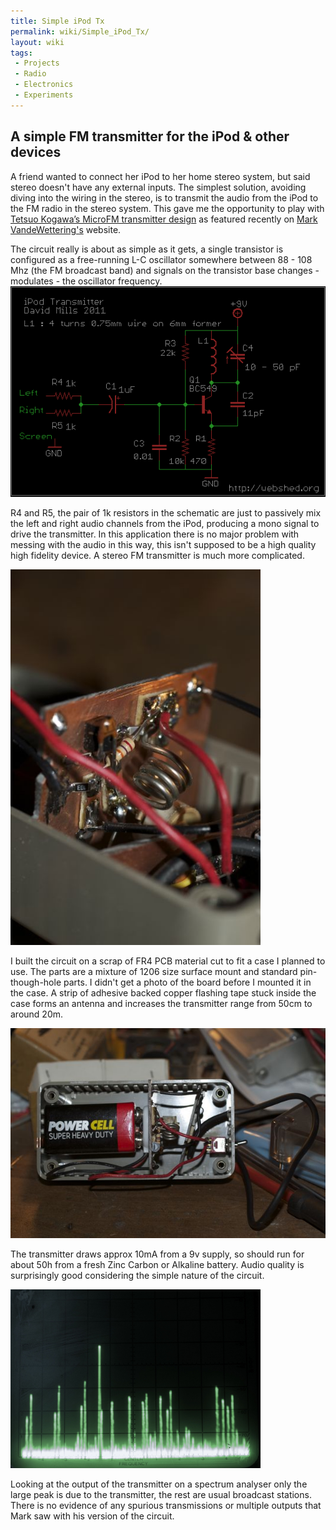 ```yaml
---
title: Simple iPod Tx
permalink: wiki/Simple_iPod_Tx/
layout: wiki
tags:
 - Projects
 - Radio
 - Electronics
 - Experiments
---
```


A simple FM transmitter for the iPod & other devices
----------------------------------------------------

A friend wanted to connect her iPod to her home stereo system, but said
stereo doesn't have any external inputs. The simplest solution, avoiding
diving into the wiring in the stereo, is to transmit the audio from the
iPod to the FM radio in the stereo system. This gave me the opportunity
to play with [Tetsuo Kogawa’s MicroFM transmitter
design](http://anarchy.translocal.jp/radio/micro/howtosimplestTX.html)
as featured recently on [Mark VandeWettering's](http://brainwagon.org/)
website.

  
The circuit really is about as simple as it gets, a single transistor is
configured as a free-running L-C oscillator somewhere between 88 - 108
Mhz (the FM broadcast band) and signals on the transistor base changes -
modulates - the oscillator frequency. ![](Ipod-tx.png "fig:Ipod-tx.png")

R4 and R5, the pair of 1k resistors in the schematic are just to
passively mix the left and right audio channels from the iPod, producing
a mono signal to drive the transmitter. In this application there is no
major problem with messing with the audio in this way, this isn't
supposed to be a high quality high fidelity device. A stereo FM
transmitter is much more complicated.

<img src="DSC_0344.jpg" title=" The iPod Transmitter circuit board in a case" alt=" The iPod Transmitter circuit board in a case" width="400" />

I built the circuit on a scrap of FR4 PCB material cut to fit a case I
planned to use. The parts are a mixture of 1206 size surface mount and
standard pin-though-hole parts. I didn't get a photo of the board before
I mounted it in the case. A strip of adhesive backed copper flashing
tape stuck inside the case forms an antenna and increases the
transmitter range from 50cm to around 20m.

<img src="DSC_0345.jpg" title="The completed transmitter in a case" alt="The completed transmitter in a case" width="640" />

The transmitter draws approx 10mA from a 9v supply, so should run for
about 50h from a fresh Zinc Carbon or Alkaline battery. Audio quality is
surprisingly good considering the simple nature of the circuit.

<img src="IPod-Tx-SA.jpg" title="Transmitter output into a spectrum analyser" alt="Transmitter output into a spectrum analyser" width="400" />

Looking at the output of the transmitter on a spectrum analyser only the
large peak is due to the transmitter, the rest are usual broadcast
stations. There is no evidence of any spurious transmissions or multiple
outputs that Mark saw with his version of the circuit.
